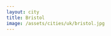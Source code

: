 ```yaml
---
layout: city
title: Bristol
image: /assets/cities/uk/bristol.jpg
---
```


<script src="https://embed.github.com/view/geojson/dtc-innovation/mind-the-gaps/master/_data/locations/bristol.geojson"></script>

